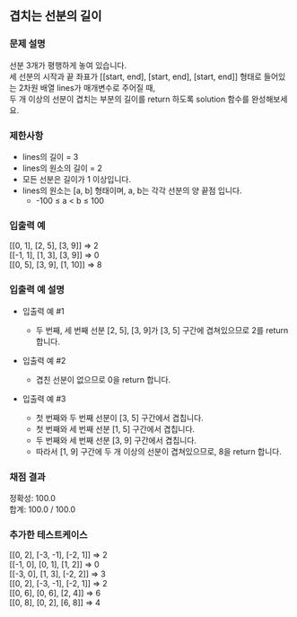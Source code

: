 ## 겹치는 선분의 길이

### 문제 설명

선분 3개가 평행하게 놓여 있습니다.<br>
세 선분의 시작과 끝 좌표가 [[start, end], [start, end], [start, end]] 형태로 들어있는 2차원 배열 lines가 매개변수로 주어질 때, <br>
두 개 이상의 선분이 겹치는 부분의 길이를 return 하도록 solution 함수를 완성해보세요.

### 제한사항

* lines의 길이 = 3
* lines의 원소의 길이 = 2
* 모든 선분은 길이가 1 이상입니다.
* lines의 원소는 [a, b] 형태이며, a, b는 각각 선분의 양 끝점 입니다.
  - -100 ≤ a < b ≤ 100

### 입출력 예
[[0, 1], [2, 5], [3, 9]] => 2 <br>
[[-1, 1], [1, 3], [3, 9]] => 0 <br>
[[0, 5], [3, 9], [1, 10]] => 8 <br>

### 입출력 예 설명

* 입출력 예 #1

  - 두 번째, 세 번째 선분 [2, 5], [3, 9]가 [3, 5] 구간에 겹쳐있으므로 2를 return 합니다.
  
* 입출력 예 #2

  - 겹친 선분이 없으므로 0을 return 합니다.
  
* 입출력 예 #3

  - 첫 번째와 두 번째 선분이 [3, 5] 구간에서 겹칩니다.
  - 첫 번째와 세 번째 선분 [1, 5] 구간에서 겹칩니다.
  - 두 번째와 세 번째 선분 [3, 9] 구간에서 겹칩니다.
  - 따라서 [1, 9] 구간에 두 개 이상의 선분이 겹쳐있으므로, 8을 return 합니다.


### 채점 결과

정확성: 100.0<br>
합계: 100.0 / 100.0

### 추가한 테스트케이스

[[0, 2], [-3, -1], [-2, 1]] => 2 <br>
[[-1, 0], [0, 1], [1, 2]] => 0 <br>
[[-3, 0], [1, 3], [-2, 2]] => 3 <br>
[[0, 2], [-3, -1], [-2, 1]] => 2 <br>
[[0, 6], [0, 6], [2, 4]] => 6 <br>
[[0, 8], [0, 2], [6, 8]] => 4 <br>

